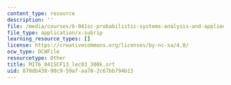 ```yaml
---
content_type: resource
description: ''
file: /media/courses/6-041sc-probabilistic-systems-analysis-and-applied-probability-fall-2013/878db43890c959afaa702c67bb794b13_MIT6_041SCF13_lec03_300k.vtt
file_type: application/x-subrip
learning_resource_types: []
license: https://creativecommons.org/licenses/by-nc-sa/4.0/
ocw_type: OCWFile
resourcetype: Other
title: MIT6_041SCF13_lec03_300k.srt
uid: 878db438-90c9-59af-aa70-2c67bb794b13
---
```

